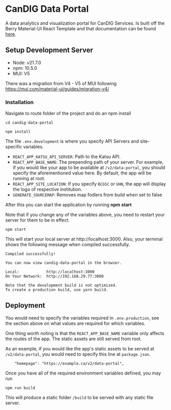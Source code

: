 # CanDIG Data Portal

A data analytics and visualization portal for CanDIG Services. Is built off the Berry Material-UI React Template and that documentation can be found [here](https://codedthemes.gitbook.io/berry/).

## Setup Development Server

-   Node: v21.7.0
-   npm: 10.5.0
-   MUI: V5

There was a migration from V4 - V5 of MUI following https://mui.com/material-ui/guides/migration-v4/

### Installation

Navigate to route folder of the project and do an npm install

```
cd candig-data-portal
```

```
npm install
```

The file `.env.development` is where you specify API Servers and site-specific variables.

-   `REACT_APP_KATSU_API_SERVER`: Path to the Katsu API.
-   `REACT_APP_BASE_NAME`: The prepending path of your server. For example, if you would like your app to be available at `/v2/data-portal`, you should specify the aforementioned value here. By default, the app will be running at root.
-   `REACT_APP_SITE_LOCATION`: If you specify `BCGSC` or `UHN`, the app will display the logo of respective institution.
-   `GENERATE_SOURCEMAP`: Removes map fodlers from build when set to false

After this you can start the application by running **npm start**

Note that if you change any of the variables above, you need to restart your server for them to be in effect.

```
npm start
```

This will start your local server at http://localhost:3000. Also, your terminal shows the following message when compiled successfully.

```
Compiled successfully!

You can now view candig-data-portal in the browser.

Local:            http://localhost:3000
On Your Network:  http://192.168.29.77:3000

Note that the development build is not optimized.
To create a production build, use yarn build.
```

## Deployment

You would need to specify the variables required in `.env.production`, see the section above on what values are required for which variables.

One thing worth noting is that the `REACT_APP_BASE_NAME` variable only affects the routes of the app. The static assets are still served from root.

As an example, if you would like the app's static assets to be served at `/v2/data-portal`, you would need to specify this line at `package.json`.

```
    "homepage": "https://example.ca/v2/data-portal",
```

Once you have all of the required environment variables defined, you may run

```
npm run build
```

This will produce a static folder `/build` to be served with any static file server.
